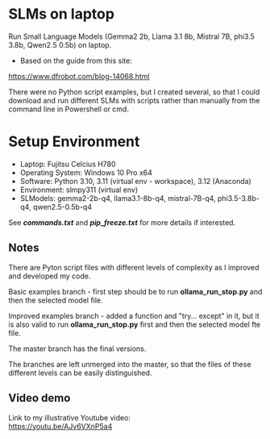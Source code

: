 # SLMs on laptop
Run Small Language Models (Gemma2 2b, Llama 3.1 8b, Mistral 7B, phi3.5 3.8b, Qwen2.5 0.5b) on laptop.

* Based on the guide from this site:

<https://www.dfrobot.com/blog-14068.html>

There were no Python script examples, but I created several, so that I could download and run different SLMs with scripts rather than manually from the command line in Powershell or cmd.

## 

# Setup Environment
* Laptop: Fujitsu Celcius H780
* Operating System: Windows 10 Pro x64
* Software: Python 3.10, 3.11 (virtual env - workspace), 3.12 (Anaconda)
* Environment: slmpy311 (virtual env)
* SLModels: gemma2-2b-q4, llama3.1-8b-q4, mistral-7B-q4, phi3.5-3.8b-q4, qwen2.5-0.5b-q4

See **_commands.txt_** and **_pip_freeze.txt_** for more details if interested.

## Notes

There are Pyton script files with different levels of complexity as I improved and developed my code.

Basic examples branch - first step should be to run **ollama_run_stop.py** and then the selected model file.

Improved examples branch - added a function and "try... except" in it, but it is also valid to run **ollama_run_stop.py** first and then the selected model fte file.

The master branch has the final versions.

The branches are left unmerged into the master, so that the files of these different levels can be easily distinguished.
  

## Video demo
Link to my illustrative Youtube video:  
https://youtu.be/AJv6VXnP5a4
